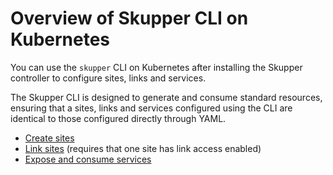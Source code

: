 <a id="kube-cli"></a>
# Overview of Skupper CLI on Kubernetes

You can use the `skupper` CLI on Kubernetes after installing the Skupper controller to configure sites, links and services. 

The Skupper CLI is designed to generate and consume standard resources, ensuring that a sites, links and services configured using the CLI are identical to those configured directly through YAML.

* [Create sites][site-configuration]
* [Link sites][site-linking] (requires that one site has link access enabled)
* [Expose and consume services][service-exposure]

[site-configuration]: ./site-configuration.html
[site-linking]: ./site-linking.html
[service-exposure]: ./service-exposure.html